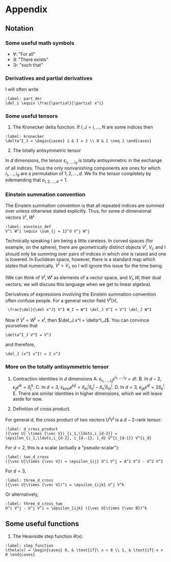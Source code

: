 # Appendix

## Notation

### Some useful math symbols

- $\forall$: "For all"
- $\exists$: "There exists"
- $\ni$: "such that"

### Derivatives and partial derivatives

I will often write

```{math}
:label: part_der
\del_i \equiv \frac{\partial}{\partial x^i}
```

### Some useful tensors

1. The Kronecker delta function. If $I,J = i,\ldots,N$ are some indices then

```{math}
:label: kronecker
\delta^I_J = \begin{cases} 1 & I = J \\ 0 & I \neq J \end{cases}
```

2. The totally antisymmetric tensor

In $d$ dimensions, the tensor $\epsilon_{i_1,\ldots, i_d}$ is totally antisymmetric in the exchange of all indices. Thus the only nonvanishing components are ones for which $i_1,\ldots,i_d$ are a permutation of $1,2,\ldots,d$. We fix the tensor completely by edemanding that $\epsilon_{1,2,\ldots,d} = 1$.

### Einstein summation convention

The Einstein summation convention is that all repeated indices are summed over unless otherwise stated explicitly. Thus, for some $d$-dimensional vectors $V^i$, $W^i$ 

```{math}
:label: einstein_def
V^i W^i \equiv \sum_{j = 1}^d V^j W^j
```

Technically speaking I am being a little careless. In curved spaces (for example, on the sphere), there are geometrically distinct objects $V^i$, $V_i$, and I should only be summing over pairs of indices in which one is raised and one is lowered. In Euclidean space, however, there is a standard map which states that numerically, $V^i = V_i$, so I will ignore this issue for the time being.

(We can think of $V^i, W^i$ as elements of a vector space, and $V_i, W_i$ their dual vectors; we will discuss this language when we get to linear algebra).

Derivatives of expressions involving the Einstein summation convention often confuse people. For a general vector field $V^I(x)$, 
```{math}
 \frac{\del}{\del x^J} V^I W_I = W^I \del_J V^I + V^I \del_J W^I
```

Now if $V^I = W^I = x^I$, then $\del_J x^I = \delta^I_J$. You can convince yourselves that

```{math}
\delta^I_J V^I = V^J
```

and therefore,

```{math}
\del_J (x^I x^I) = 2 x^J
```

### More on the totally antisymmetric tensor

1. Contraction identities in $d$ dimensions
   A. $\epsilon_{i_1,\ldots,i_d}\epsilon^{i_1,\ldots,i_d} = d!$.
   B. In $d - 2$, $\epsilon_{ij} \epsilon^{ik} = \delta^k_j$.
   C. In $d = 3$, $\epsilon_{kmn}\epsilon^{k i j} = \delta^i_m \delta^j_n - \delta^i_n \delta^j_m$.
   D. In $d = 3$, $\epsilon_{ijk}\epsilon^{ijl} = 2\delta^l_k$.
   E. There are similar identities in higher dimensions, which we will leave aside for now.
   
2. Definition of cross product.

For general $d$, the cross product of two vectors $U^i V^i$ is a $d-2$-rank tensor:

```{math}
:label: d_cross_product
({\vec U} \times {\vec V})_{i_1,\ldots,i_{d-2}} = \epsilon_{i_1,\ldots,i_{d-2}, i_{d--1}, i_d} U^{i_{d-1}} V^{i_d}
```

For $d = 2$, this is a scalar (actually a "pseudo-scalar"):

```{math}
:label: two_d_cross
({\vec U}\times {\vec V}) = \epsilon_{ij} U^i V^j = A^1 V^2 - U^2 V^1
```

For $d = 3$, 

```{math}
:label: three_d_cross
({\vec U}\times {\vec V})^i = \epsilon_{ijk} U^j V^k
```

Or alternatively,

```{math}
:label: three_d_cross_two
U^i V^j - U^j V^i = \epsilon_{ijk} ({\vec U}\times {\vec B})^k
```

## Some useful functions

1. The Heaviside step function $\theta(x)$:

```{math}
:label: step_function
\theta(x) = \begin{cases} 0, & \text{if}\ x < 0 \\ 1, & \text{if} x > 0 \end{cases}
```
